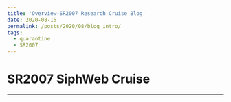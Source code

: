 ```yaml
---
title: 'Overview-SR2007 Research Cruise Blog'
date: 2020-08-15
permalink: /posts/2020/08/blog_intro/
tags:
  - quarantine
  - SR2007
---
```



SR2007 SiphWeb Cruise
======



------